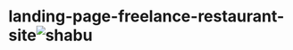 # landing-page-freelance-restaurant-site![shabu](https://user-images.githubusercontent.com/108053364/188975780-0acc979f-f2dc-4082-9763-a3f37051869e.png)
